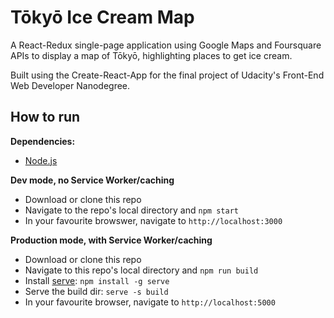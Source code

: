 # Tōkyō Ice Cream Map

A React-Redux single-page application using Google Maps and Foursquare APIs to display a map of Tōkyō, highlighting places to get ice cream. 

Built using the Create-React-App for the final project of Udacity's Front-End Web Developer Nanodegree. 

## How to run

**Dependencies:**
* [Node.js](https://nodejs.org/en/)

**Dev mode, no Service Worker/caching**

* Download or clone this repo
* Navigate to the repo's local directory and `npm start` 
* In your favourite browswer, navigate to `http://localhost:3000`

**Production mode, with Service Worker/caching** 

* Download or clone this repo
* Navigate to this repo's local directory and `npm run build`
* Install [serve](https://github.com/zeit/serve): `npm install -g serve`
* Serve the build dir: `serve -s build`
* In your favourite browser, navigate to `http://localhost:5000`
